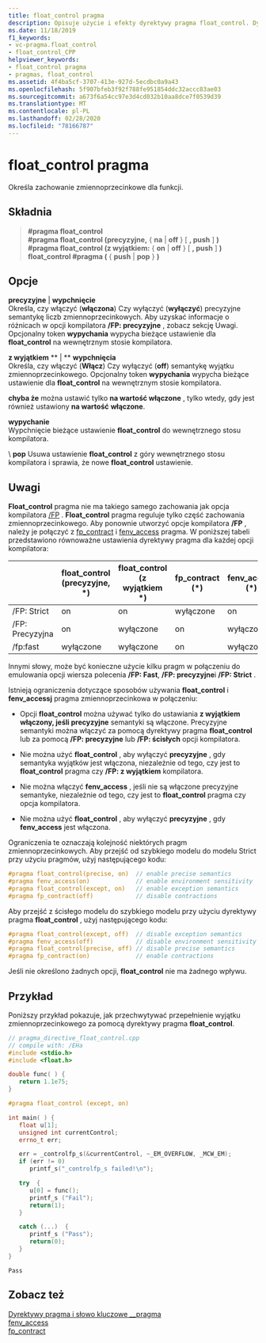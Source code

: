 ```yaml
---
title: float_control pragma
description: Opisuje użycie i efekty dyrektywy pragma float_control. Dyrektywa float_control steruje stanem precyzyjnej semantycznej semantyki i semantyki wyjątku w czasie wykonywania.
ms.date: 11/18/2019
f1_keywords:
- vc-pragma.float_control
- float_control_CPP
helpviewer_keywords:
- float_control pragma
- pragmas, float_control
ms.assetid: 4f4ba5cf-3707-413e-927d-5ecdbc0a9a43
ms.openlocfilehash: 5f907bfeb3f92f788fe951854ddc32accc83ae03
ms.sourcegitcommit: a673f6a54cc97e3d4cd032b10aa8dce7f0539d39
ms.translationtype: MT
ms.contentlocale: pl-PL
ms.lasthandoff: 02/28/2020
ms.locfileid: "78166787"
---
```

# <a name="float_control-pragma"></a>float_control pragma

Określa zachowanie zmiennoprzecinkowe dla funkcji.

## <a name="syntax"></a>Składnia

> **#pragma float_control**\
> **#pragma float_control (precyzyjne,** { **na** | **off** } [ **, push** ] **)** \
> **#pragma float_control (z wyjątkiem:** { **on** | **off** } [ **, push** ] **)** \
> **float_control #pragma (** { **push** | **pop** } **)**

## <a name="options"></a>Opcje

**precyzyjne** |  **wypchnięcie**\
Określa, czy włączyć (**włączona**) Czy wyłączyć (**wyłączyć**) precyzyjne semantykę liczb zmiennoprzecinkowych. Aby uzyskać informacje o różnicach w opcji kompilatora **/FP: precyzyjne** , zobacz sekcję Uwagi. Opcjonalny token **wypychania** wypycha bieżące ustawienie dla **float_control** na wewnętrznym stosie kompilatora.

**z wyjątkiem** ** | ** **wypchnięcia**\
Określa, czy włączyć (**Włącz**) Czy wyłączyć (**off**) semantykę wyjątku zmiennoprzecinkowego. Opcjonalny token **wypychania** wypycha bieżące ustawienie dla **float_control** na wewnętrznym stosie kompilatora.

**chyba że** można ustawić tylko **na wartość włączone** , tylko wtedy, gdy jest również ustawiony **na wartość** **włączone**.

**wypychanie**\
Wypchnięcie bieżące ustawienie **float_control** do wewnętrznego stosu kompilatora.

\ **pop**
Usuwa ustawienie **float_control** z góry wewnętrznego stosu kompilatora i sprawia, że nowe **float_control** ustawienie.

## <a name="remarks"></a>Uwagi

**Float_control** pragma nie ma takiego samego zachowania jak opcja kompilatora [/FP](../build/reference/fp-specify-floating-point-behavior.md) . **Float_control** pragma reguluje tylko część zachowania zmiennoprzecinkowego. Aby ponownie utworzyć opcje kompilatora **/FP** , należy je połączyć z [fp_contract](../preprocessor/fp-contract.md) i [fenv_access](../preprocessor/fenv-access.md) pragma. W poniższej tabeli przedstawiono równoważne ustawienia dyrektywy pragma dla każdej opcji kompilatora:

| | float_control (precyzyjne, \*) | float_control (z wyjątkiem \*) | fp_contract (\*) | fenv_access (\*) |
|-|-|-|-|-|
| /FP: Strict             | on  | on  | wyłączone | on  |
| /FP: Precyzyjna            | on  | wyłączone | on  | wyłączone |
| /fp:fast               | wyłączone | wyłączone | on  | wyłączone |

Innymi słowy, może być konieczne użycie kilku pragm w połączeniu do emulowania opcji wiersza polecenia **/FP: Fast**, **/FP: precyzyjne**i **/FP: Strict** .

Istnieją ograniczenia dotyczące sposobów używania **float_control** i **fenv_accessj** pragma zmiennoprzecinkowa w połączeniu:

- Opcji **float_control** można używać tylko do ustawiania **z wyjątkiem** **włączony, jeśli precyzyjne** semantyki są włączone. Precyzyjne semantyki można włączyć za pomocą dyrektywy pragma **float_control** lub za pomocą **/FP: precyzyjne** lub **/FP: ścisłych** opcji kompilatora.

- Nie można użyć **float_control** , aby wyłączyć **precyzyjne** , gdy semantyka wyjątków jest włączona, niezależnie od tego, czy jest to **float_control** pragma czy **/FP: z wyjątkiem** kompilatora.

- Nie można włączyć **fenv_access** , jeśli nie są włączone precyzyjne semantyke, niezależnie od tego, czy jest to **float_control** pragma czy opcja kompilatora.

- Nie można użyć **float_control** , aby wyłączyć **precyzyjne** , gdy **fenv_access** jest włączona.

Ograniczenia te oznaczają kolejność niektórych pragm zmiennoprzecinkowych. Aby przejść od szybkiego modelu do modelu Strict przy użyciu pragmów, użyj następującego kodu:

```cpp
#pragma float_control(precise, on)  // enable precise semantics
#pragma fenv_access(on)             // enable environment sensitivity
#pragma float_control(except, on)   // enable exception semantics
#pragma fp_contract(off)            // disable contractions
```

Aby przejść z ścisłego modelu do szybkiego modelu przy użyciu dyrektywy pragma **float_control** , użyj następującego kodu:

```cpp
#pragma float_control(except, off)  // disable exception semantics
#pragma fenv_access(off)            // disable environment sensitivity
#pragma float_control(precise, off) // disable precise semantics
#pragma fp_contract(on)             // enable contractions
```

Jeśli nie określono żadnych opcji, **float_control** nie ma żadnego wpływu.

## <a name="example"></a>Przykład

Poniższy przykład pokazuje, jak przechwytywać przepełnienie wyjątku zmiennoprzecinkowego za pomocą dyrektywy pragma **float_control**.

```cpp
// pragma_directive_float_control.cpp
// compile with: /EHa
#include <stdio.h>
#include <float.h>

double func( ) {
   return 1.1e75;
}

#pragma float_control (except, on)

int main( ) {
   float u[1];
   unsigned int currentControl;
   errno_t err;

   err = _controlfp_s(&currentControl, ~_EM_OVERFLOW, _MCW_EM);
   if (err != 0)
      printf_s("_controlfp_s failed!\n");

   try  {
      u[0] = func();
      printf_s ("Fail");
      return(1);
   }

   catch (...)  {
      printf_s ("Pass");
      return(0);
   }
}
```

```Output
Pass
```

## <a name="see-also"></a>Zobacz też

[Dyrektywy pragma i słowo kluczowe __pragma](../preprocessor/pragma-directives-and-the-pragma-keyword.md)\
[fenv_access](../preprocessor/fenv-access.md)\
[fp_contract](../preprocessor/fp-contract.md)
